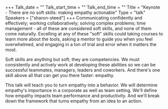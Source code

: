+++
Talk_date = ""
Talk_start_time = ""
Talk_end_time = ""
Title = "Keynote - There are no soft skills: making empathy actionable"
Type = "talk"
Speakers = ["sharon-steed"]
+++
Communicating confidently and effectively; working collaboratively; solving complex problems; time management - all of these are considered soft skills, and none of them come naturally. Excelling at any of these "soft" skills could taking courses to learn more about the tools, asking a mentor to guide you when you feel overwhelmed, and engaging in a ton of trial and error when it matters the most.

Soft skills are anything but soft; they are competencies. We must consistently and actively work at developing these abilities so we can be successful teammates, managers, leaders and coworkers. And there's one skill above all that can get you there faster: empathy. 

This talk will teach you to turn empathy into a behavior. We will determine empathy's importance in a corporate as well as team setting. We'll define how empathy impacts team performance and productivity. And we'll break down the framework that turns empathy from an idea to an action.
